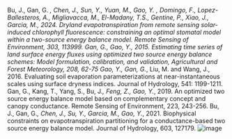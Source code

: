 Bu, J., Gan, G. *, Chen, J., Sun, Y., Yuan, M., Gao, Y. *, Domingo, F., Lopez-Ballesteros, A., Migliavacca, M., El-Madany, T.S., Gentine, P., Xiao, J., Garcia, M., 2024. Dryland evapotranspiration from remote sensing solar-induced chlorophyll fluorescence: constraining an optimal stomatal model within a two-source energy balance model. Remote Sensing of Environment, 303, 113999.
Gan, G., Gao, Y.*, 2015. Estimating time series of land surface energy fluxes using optimized two source energy balance schemes: Model formulation, calibration, and validation, Agricultural and Forest Meteorology, 208, 62-75 
Gao, Y., Gan, G.*, Liu, M. and Wang, J., 2016. Evaluating soil evaporation parameterizations at near-instantaneous scales using surface dryness indices. Journal of Hydrology, 541: 1199-1211.
Gan, G., Kang, T., Yang, S., Bu, J.*, Feng, Z., Gao, Y.*, 2019. An optimized two source energy balance model based on complementary concept and canopy conductance. Remote Sensing of Environment, 223, 243-256. 
Bu, J., Gan, G.*, Chen, J., Su, Y., Garcia, M., Gao, Y.*, 2021. Biophysical constraints on evapotranspiration partitioning for a conductance-based two source energy balance model. Journal of Hydrology, 603, 127179.
![image](https://github.com/user-attachments/assets/75494504-fbdf-4bb2-bfa5-6062c414c826)
